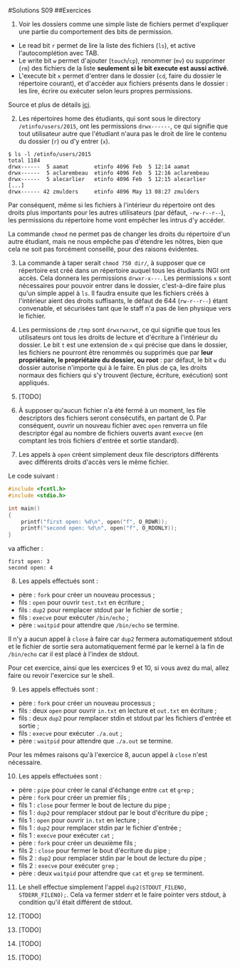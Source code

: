 #Solutions S09
##Exercices
1. Voir les dossiers comme une simple liste de fichiers permet d'expliquer une partie du comportement des bits de permission.
  - Le read bit `r` permet de lire la liste des fichiers (`ls`), et active l'autocomplétion avec TAB.
  - Le write bit `w` permet d'ajouter (`touch`/`cp`), renommer (`mv`) ou supprimer (`rm`) des fichiers de la liste **seulement si le bit execute est aussi activé**.
  - L'execute bit `x` permet d'entrer dans le dossier (`cd`, faire du dossier le répertoire courant), et d'accéder aux fichiers présents dans le dossier : les lire, écrire ou exécuter selon leurs propres permissions.

  Source et plus de détails [ici](http://unix.stackexchange.com/a/21263).

2. Les répertoires home des étudiants, qui sont sous le directory `/etinfo/users/2015`, ont les permissions `drwx------`, ce qui signifie que tout utilisateur autre que l'étudiant n'aura pas le droit de lire le contenu du dossier (`r`) ou d'y entrer (`x`).
  ```
  $ ls -l /etinfo/users/2015
  total 1184
  drwx------  5 aamat        etinfo 4096 Feb  5 12:14 aamat
  drwx------  5 aclarembeau  etinfo 4096 Feb  5 12:16 aclarembeau
  drwx------  5 alecarlier   etinfo 4096 Feb  5 12:15 alecarlier
  [...]
  drwx------ 42 zmulders     etinfo 4096 May 13 08:27 zmulders
  ```
  Par conséquent, même si les fichiers à l'intérieur du répertoire ont des droits plus importants pour les autres utilisateurs (par défaut, `-rw-r--r--`), les permissions du répertoire home vont empêcher les intrus d'y accéder.

  La commande `chmod` ne permet pas de changer les droits du répertoire d'un autre étudiant, mais ne nous empêche pas d'étendre les nôtres, bien que cela ne soit pas forcément conseillé, pour des raisons évidentes.

3. La commande à taper serait `chmod 750 dir/`, à supposer que ce répertoire est créé dans un répertoire auquel tous les étudiants INGI ont accès. Cela donnera les permissions `drwxr-x---`. Les permissions `x` sont nécessaires pour pouvoir entrer dans le dossier, c'est-à-dire faire plus qu'un simple appel à `ls`. Il faudra ensuite que les fichiers créés à l'intérieur aient des droits suffisants, le défaut de 644 (`rw-r--r--`) étant convenable, et sécurisées tant que le staff n'a pas de lien physique vers le fichier.

4. Les permissions de `/tmp` sont `drwxrwxrwt`, ce qui signifie que tous les utilisateurs ont tous les droits de lecture et d'écriture à l'intérieur du dossier. Le bit `t` est une extension de `x` qui précise que dans le dossier, les fichiers ne pourront être renommés ou supprimés que par **leur propriétaire, le propriétaire du dossier, ou root** : par défaut, le bit `w` du dossier autorise n'importe qui à le faire. En plus de ça, les droits normaux des fichiers qui s'y trouvent (lecture, écriture, exécution) sont appliqués.

5. [TODO]

6. À supposer qu'aucun fichier n'a été fermé à un moment, les file descriptors des fichiers seront consécutifs, en partant de 0. Par conséquent, ouvrir un nouveau fichier avec `open` renverra un file descriptor égal au nombre de fichiers ouverts avant `execve` (en comptant les trois fichiers d'entrée et sortie standard).

7. Les appels à `open` créent simplement deux file descriptors différents avec différents droits d'accès vers le même fichier.

  Le code suivant :
  ```c
  #include <fcntl.h>
  #include <stdio.h>

  int main()
  {
      printf("first open: %d\n", open("f", O_RDWR));
      printf("second open: %d\n", open("f", O_RDONLY));
  }
  ```
  va afficher :
  ```
  first open: 3
  second open: 4
  ```

8. Les appels effectués sont :
  - père : `fork` pour créer un nouveau processus ;
  - fils : `open` pour ouvrir `test.txt` en écriture ;
  - fils : `dup2` pour remplacer stdout par le fichier de sortie ;
  - fils : `execve` pour exécuter `/bin/echo` ;
  - père : `waitpid` pour attendre que `/bin/echo` se termine.

  Il n'y a aucun appel à `close` à faire car `dup2` fermera automatiquement stdout et le fichier de sortie sera automatiquement fermé par le kernel à la fin de `/bin/echo` car il est placé à l'index de stdout.

  Pour cet exercice, ainsi que les exercices 9 et 10, si vous avez du mal, allez faire ou revoir l'exercice sur le shell.

9. Les appels effectués sont :
  - père : `fork` pour créer un nouveau processus ;
  - fils : deux `open` pour ouvrir `in.txt` en lecture et `out.txt` en écriture ;
  - fils : deux `dup2` pour remplacer stdin et stdout par les fichiers d'entrée et sortie ;
  - fils : `execve` pour exécuter `./a.out` ;
  - père : `waitpid` pour attendre que `./a.out` se termine.

  Pour les mêmes raisons qu'à l'exercice 8, aucun appel à `close` n'est nécessaire.

10. Les appels effectuées sont :
  - père : `pipe` pour créer le canal d'échange entre `cat` et `grep` ;
  - père : `fork` pour créer un premier fils ;
  - fils 1 : `close` pour fermer le bout de lecture du pipe ;
  - fils 1 : `dup2` pour remplacer stdout par le bout d'écriture du pipe ;
  - fils 1 : `open` pour ouvrir `in.txt` en lecture ;
  - fils 1 : `dup2` pour remplacer stdin par le fichier d'entrée ;
  - fils 1 : `execve` pour exécuter `cat` ;
  - père : `fork` pour créer un deuxième fils ;
  - fils 2 : `close` pour fermer le bout d'écriture du pipe ;
  - fils 2 : `dup2` pour remplacer stdin par le bout de lecture du pipe ;
  - fils 2 : `execve` pour exécuter `grep` ;
  - père : deux `waitpid` pour attendre que `cat` et `grep` se terminent.

11. Le shell effectue simplement l'appel `dup2(STDOUT_FILENO, STDERR_FILENO);`. Cela va fermer stderr et le faire pointer vers stdout, à condition qu'il était différent de stdout.

12. [TODO]

13. [TODO]

14. [TODO]

15. [TODO]
